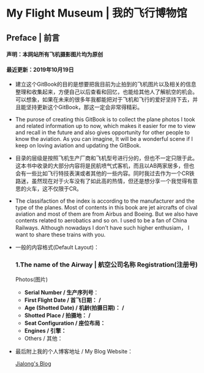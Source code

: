 # My Flight Museum |  我的飞行博物馆

## Preface | 前言

#### 声明：本网站所有飞机摄影图片均为原创

#### 最近更新：2019年10月19日

* 建立这个GitBook的目的是想要把我目前为止拍到的飞机图片以及相关的信息整理和收集起来，方便自己以后查看和回忆，也能给其他人了解航空的机会。可以想象，如果在未来的很多年我都能把对于飞机和飞行的爱好坚持下去，并且能坚持更新这个GitBook，那这一定会非常得精彩。

* The purose of creating this GitBook is to collect the plane photos I took and related information up to now, which makes it easier for me to view and recall in the future and also gives opportunity for other people to know the aviation. As you can imagine, It will be a wonderful scene if I keep on loving aviation and updating the GitBook.

* 目录的层级是按照飞机生产厂商和飞机型号进行分的，但也不一定只限于此。这本书中收录的大部分内容将是民航喷气式客机，而且以AB两家居多，但也会有一些比如飞行特技表演或者其他的一些内容。同时我过去作为一个CR铁路迷，虽然现在对于火车没有了如此高的热情，但还是想分享一个我觉得有意思的火车，这不仅限于CR。

* The classifaction of the index is according to the manufacturer and the type of the planes. Most of contents in this book are jet aircrafts of cival aviation and most of them are from Airbus and Boeing. But we also have contents related to aerobatics and so on. I used to be a fan of China Railways. Although nowadays I don't have such higher enthusiam， I want to share these trains with you.

* 一般的内容格式(Default Layout)：

  ### 1.The name of the Airway | 航空公司名称     Registration(注册号)

  Photos(图片)

  - **Serial Number / 生产序列号**：
  - **First Flight Date / 首飞日期：**  **/**  
  - **Age (Shotted Date) / 机龄(拍摄日期)：**  **/**  
  - **Shotted Place / 拍摄地：**  **/**  
  - **Seat Configuration / 座位布局：**
  - **Engines / 引擎：**
  - Others / 其他：




* 最后附上我的个人博客地址 / My Blog Website：

  [Jialong's Blog](https://eternityqjl.top)